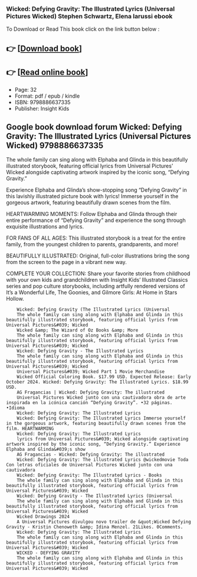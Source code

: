 ### Wicked: Defying Gravity: The Illustrated Lyrics (Universal Pictures Wicked) Stephen Schwartz, Elena Iarussi ebook

To Download or Read This book click on the link button below :

## 👉  [**[Download book](http://filesbooks.info/download.php?group=book&from=github.com&id=721082&lnk=1081 "Download book")**]

## 👉  [**[Read online book](http://filesbooks.info/download.php?group=book&from=github.com&id=721082&lnk=1081 "Read online book")**]


* Page: 32
* Format: pdf / epub / kindle
* ISBN: 9798886637335
* Publisher: Insight Kids



## Google book download forum Wicked: Defying Gravity: The Illustrated Lyrics (Universal Pictures Wicked) 9798886637335



The whole family can sing along with Elphaba and Glinda in this beautifully illustrated storybook, featuring official lyrics from Universal Pictures’ Wicked alongside captivating artwork inspired by the iconic song, “Defying Gravity.”
 
 Experience Elphaba and Glinda’s show-stopping song “Defying Gravity” in this lavishly illustrated picture book with lyrics! Immerse yourself in the gorgeous artwork, featuring beautifully drawn scenes from the film.
 
 HEARTWARMING MOMENTS: Follow Elphaba and Glinda through their entire performance of “Defying Gravity” and experience the song through exquisite illustrations and lyrics.
 
 FOR FANS OF ALL AGES: This illustrated storybook is a treat for the entire family, from the youngest children to parents, grandparents, and more!
 
 BEAUTIFULLY ILLUSTRATED: Original, full-color illustrations bring the song from the screen to the page in a vibrant new way.
 
 COMPLETE YOUR COLLECTION: Share your favorite stories from childhood with your own kids and grandchildren with Insight Kids’ Illustrated Classics series and pop culture storybooks, including artfully rendered versions of It’s a Wonderful Life, The Goonies, and Gilmore Girls: At Home in Stars Hollow.


        Wicked: Defying Gravity (The Illustrated Lyrics (Universal
        The whole family can sing along with Elphaba and Glinda in this beautifully illustrated storybook, featuring official lyrics from Universal Pictures&#039; Wicked 
        Wicked &amp; The Wizard of Oz Books &amp; More
        The whole family can sing along with Elphaba and Glinda in this beautifully illustrated storybook, featuring official lyrics from Universal Pictures&#039; Wicked 
        Wicked: Defying Gravity - The Illustrated Lyrics
        The whole family can sing along with Elphaba and Glinda in this beautifully illustrated storybook, featuring official lyrics from Universal Pictures&#039; Wicked 
        Universal Pictures&#039; Wicked Part 1 Movie Merchandise
        Wicked Official Coloring Book. $17.99 USD. Expected Release: Early October 2024. Wicked: Defying Gravity: The Illustrated Lyrics. $18.99 USD.
        AG Fragancias | Wicked: Defying Gravity: The illustrated
        Universal Pictures Wicked junto con una cautivadora obra de arte inspirada en la icónica canción “Defying Gravity”. •32 páginas. •Idioma 
        Wicked: Defying Gravity: The Illustrated Lyrics
        Wicked: Defying Gravity: The Illustrated Lyrics Immerse yourself in the gorgeous artwork, featuring beautifully drawn scenes from the film. HEARTWARMING 
        Wicked: Defying Gravity: The Illustrated Lyrics
        lyrics from Universal Pictures&#039; Wicked alongside captivating artwork inspired by the iconic song, “Defying Gravity.” Experience Elphaba and Glinda&#039;s show 
        AG Fragancias - Wicked: Defying Gravity: The illustrated
        Wicked: Defying Gravity: The illustrated Lyrics @wickedmovie Toda Con letras oficiales de Universal Pictures Wicked junto con una cautivadora 
        Wicked: Defying Gravity: The Illustrated Lyrics - Books
        The whole family can sing along with Elphaba and Glinda in this beautifully illustrated storybook, featuring official lyrics from Universal Pictures&#039; Wicked 
        Wicked: Defying Gravity - The Illustrated Lyrics (Universal
        The whole family can sing along with Elphaba and Glinda in this beautifully illustrated storybook, featuring official lyrics from Universal Pictures&#039; Wicked 
        Wicked Drawings 2024
        A Universal Pictures divulgou novo trailer de &quot;Wicked Defying Gravity - Kristin Chenoweth &amp; Idina Menzel. 21Likes. 0Comments.
        Wicked: Defying Gravity: The Illustrated Lyrics
        The whole family can sing along with Elphaba and Glinda in this beautifully illustrated storybook, featuring official lyrics from Universal Pictures&#039; Wicked 
        WICKED - DEFYING GRAVITY
        The whole family can sing along with Elphaba and Glinda in this beautifully illustrated storybook, featuring official lyrics from Universal Pictures&#039; Wicked 
    




